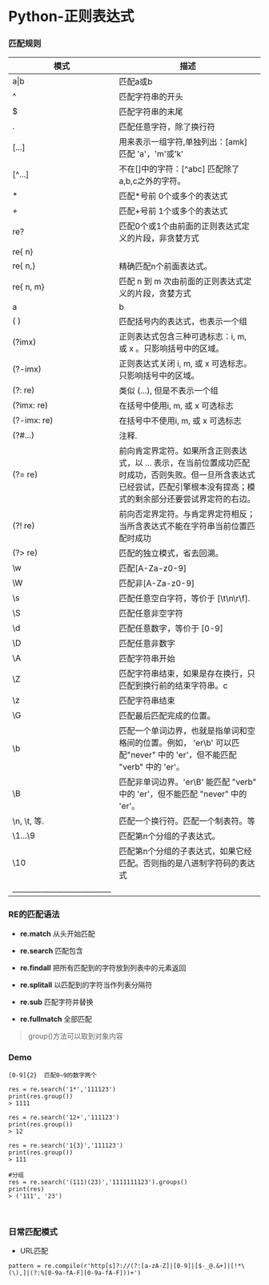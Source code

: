 # Python-正则表达式


### 匹配规则

|    模式         |	           描述|
| ------------ | ------------ |
|a\|b|匹配a或b|
|^	 |匹配字符串的开头|
$	|匹配字符串的末尾
.	|匹配任意字符，除了换行符
[...]	|用来表示一组字符,单独列出：[amk] 匹配 'a'，'m'或'k'
[^...]	|不在[]中的字符：[^abc] 匹配除了a,b,c之外的字符。
*	|匹配*号前 0个或多个的表达式
+	|匹配+号前 1个或多个的表达式
re?	|匹配0个或1个由前面的正则表达式定义的片段，非贪婪方式
re{ n}|	 
re{ n,}	|精确匹配n个前面表达式。
re{ n, m}|	匹配 n 到 m 次由前面的正则表达式定义的片段，贪婪方式
a| b	|匹配a或b
(  )	|匹配括号内的表达式，也表示一个组
(?imx)|	正则表达式包含三种可选标志：i, m, 或 x 。只影响括号中的区域。
(?-imx)	|正则表达式关闭 i, m, 或 x 可选标志。只影响括号中的区域。
(?: re)	|类似 (...), 但是不表示一个组
(?imx: re)|	在括号中使用i, m, 或 x 可选标志
(?-imx: re)	|在括号中不使用i, m, 或 x 可选标志
(?#...)	|注释.
(?= re)	|前向肯定界定符。如果所含正则表达式，以 ... 表示，在当前位置成功匹配时成功，否则失败。但一旦所含表达式已经尝试，匹配引擎根本没有提高；模式的剩余部分还要尝试界定符的右边。
(?! re)	|前向否定界定符。与肯定界定符相反；当所含表达式不能在字符串当前位置匹配时成功
(?> re)	|匹配的独立模式，省去回溯。
\w	|匹配[A-Za-z0-9]
\W	|匹配非[A-Za-z0-9]
\s	|匹配任意空白字符，等价于 [\t\n\r\f].
\S	|匹配任意非空字符
\d	|匹配任意数字，等价于 [0-9]
\D	|匹配任意非数字
\A	|匹配字符串开始
\Z	|匹配字符串结束，如果是存在换行，只匹配到换行前的结束字符串。c
\z	|匹配字符串结束
\G	|匹配最后匹配完成的位置。
\b	|匹配一个单词边界，也就是指单词和空格间的位置。例如， 'er\b' 可以匹配"never" 中的 'er'，但不能匹配 "verb" 中的 'er'。
\B	|匹配非单词边界。'er\B' 能匹配 "verb" 中的 'er'，但不能匹配 "never" 中的 'er'。
\n, \t, 等.	|匹配一个换行符。匹配一个制表符。等
\1...\9	             |匹配第n个分组的子表达式。
\10	|匹配第n个分组的子表达式，如果它经匹配。否则指的是八进制字符码的表达式
|___________________________||


### RE的匹配语法

- **re.match** 从头开始匹配

- **re.search** 匹配包含

- **re.findall** 把所有匹配到的字符放到列表中的元素返回

- **re.splitall** 以匹配到的字符当作列表分隔符

- **re.sub** 匹配字符并替换

- **re.fullmatch** 全部匹配

> group()方法可以取到对象内容


### Demo

```
[0-9]{2}  匹配0~9的数字两个

res = re.search('1*','111123')
print(res.group())
> 1111

res = re.search('12+','111123')
print(res.group())
> 12

res = re.search('1{3}','111123')
print(res.group())
> 111

#分组
res = re.search('(111)(23)','1111111123').groups()
print(res)
> ('111', '23')



```


### 日常匹配模式

- URL匹配
```
pattern = re.compile(r'http[s]?://(?:[a-zA-Z]|[0-9]|[$-_@.&+]|[!*\(\),]|(?:%[0-9a-fA-F][0-9a-fA-F]))+')
```